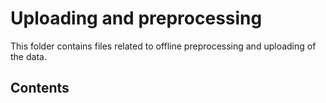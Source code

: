 # Uploading and preprocessing

This folder contains files related to offline preprocessing and uploading of the data. 

## Contents

